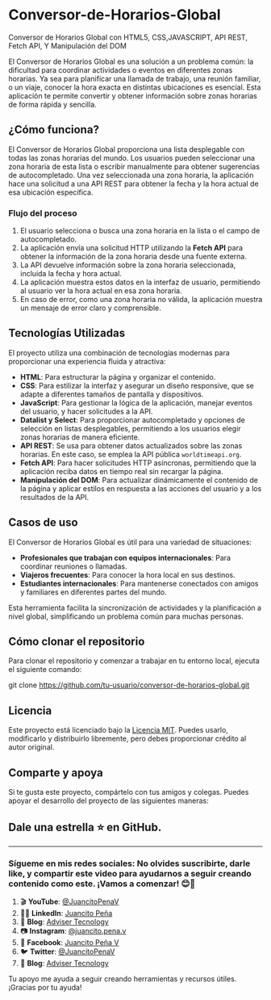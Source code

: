 # Conversor-de-Horarios-Global
Conversor de Horarios Global con HTML5, CSS,JAVASCRIPT, API REST, Fetch API, Y Manipulación del DOM

El Conversor de Horarios Global es una solución a un problema común: la dificultad para coordinar actividades o eventos en diferentes zonas horarias. Ya sea para planificar una llamada de trabajo, una reunión familiar, o un viaje, conocer la hora exacta en distintas ubicaciones es esencial. Esta aplicación te permite convertir y obtener información sobre zonas horarias de forma rápida y sencilla.

## ¿Cómo funciona?
El Conversor de Horarios Global proporciona una lista desplegable con todas las zonas horarias del mundo. Los usuarios pueden seleccionar una zona horaria de esta lista o escribir manualmente para obtener sugerencias de autocompletado. Una vez seleccionada una zona horaria, la aplicación hace una solicitud a una API REST para obtener la fecha y la hora actual de esa ubicación específica.

### Flujo del proceso
1. El usuario selecciona o busca una zona horaria en la lista o el campo de autocompletado.
2. La aplicación envía una solicitud HTTP utilizando la **Fetch API** para obtener la información de la zona horaria desde una fuente externa.
3. La API devuelve información sobre la zona horaria seleccionada, incluida la fecha y hora actual.
4. La aplicación muestra estos datos en la interfaz de usuario, permitiendo al usuario ver la hora actual en esa zona horaria.
5. En caso de error, como una zona horaria no válida, la aplicación muestra un mensaje de error claro y comprensible.

## Tecnologías Utilizadas
El proyecto utiliza una combinación de tecnologías modernas para proporcionar una experiencia fluida y atractiva:

- **HTML**: Para estructurar la página y organizar el contenido.
- **CSS**: Para estilizar la interfaz y asegurar un diseño responsive, que se adapte a diferentes tamaños de pantalla y dispositivos.
- **JavaScript**: Para gestionar la lógica de la aplicación, manejar eventos del usuario, y hacer solicitudes a la API.
- **Datalist y Select**: Para proporcionar autocompletado y opciones de selección en listas desplegables, permitiendo a los usuarios elegir zonas horarias de manera eficiente.
- **API REST**: Se usa para obtener datos actualizados sobre las zonas horarias. En este caso, se emplea la API pública `worldtimeapi.org`.
- **Fetch API**: Para hacer solicitudes HTTP asíncronas, permitiendo que la aplicación reciba datos en tiempo real sin recargar la página.
- **Manipulación del DOM**: Para actualizar dinámicamente el contenido de la página y aplicar estilos en respuesta a las acciones del usuario y a los resultados de la API.

## Casos de uso
El Conversor de Horarios Global es útil para una variedad de situaciones:

- **Profesionales que trabajan con equipos internacionales**: Para coordinar reuniones o llamadas.
- **Viajeros frecuentes**: Para conocer la hora local en sus destinos.
- **Estudiantes internacionales**: Para mantenerse conectados con amigos y familiares en diferentes partes del mundo.

Esta herramienta facilita la sincronización de actividades y la planificación a nivel global, simplificando un problema común para muchas personas.

## Cómo clonar el repositorio
Para clonar el repositorio y comenzar a trabajar en tu entorno local, ejecuta el siguiente comando:

git clone https://github.com/tu-usuario/conversor-de-horarios-global.git

## Licencia
Este proyecto está licenciado bajo la [Licencia MIT](LICENSE). Puedes usarlo, modificarlo y distribuirlo libremente, pero debes proporcionar crédito al autor original.

## Comparte y apoya
Si te gusta este proyecto, compártelo con tus amigos y colegas. Puedes apoyar el desarrollo del proyecto de las siguientes maneras:

## Dale una estrella ⭐ en GitHub.
---
### Sígueme en mis redes sociales: No olvides suscribirte, darle like, y compartir este video para ayudarnos a seguir creando contenido como este. ¡Vamos a comenzar! 😊📡

1. 🎬 **YouTube**: [@JuancitoPenaV](https://www.youtube.com/@JuancitoPenaV)
2. 👨‍💼 **LinkedIn**: [Juancito Peña](https://www.linkedin.com/in/juancitope%C3%B1a/)
3. 📰 **Blog**: [Adviser Tecnology](https://advisertecnology.com/)
4. 📷 **Instagram**: [@juancito.pena.v](https://www.instagram.com/juancito.pena.v/)
5. 📑 **Facebook**: [Juancito Peña V](https://www.facebook.com/juancito.p.v)
6. 🐦 **Twitter**: [@JuancitoPenaV](https://twitter.com/JuancitoPenaV)
7. 📰 **Blog**: [Adviser Tecnology](https://advisertecnology.com/)

Tu apoyo me ayuda a seguir creando herramientas y recursos útiles. ¡Gracias por tu ayuda!
